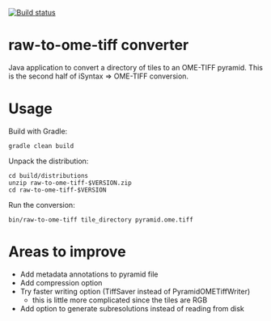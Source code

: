 [![Build status](https://ci.appveyor.com/api/projects/status/hvqqnbiwmo90m2fd?svg=true)](https://ci.appveyor.com/project/gs-jenkins/raw-to-ome-tiff)

raw-to-ome-tiff converter
=========================

Java application to convert a directory of tiles to an OME-TIFF pyramid.
This is the second half of iSyntax => OME-TIFF conversion.


Usage
=====

Build with Gradle:

    gradle clean build

Unpack the distribution:

    cd build/distributions
    unzip raw-to-ome-tiff-$VERSION.zip
    cd raw-to-ome-tiff-$VERSION

Run the conversion:

    bin/raw-to-ome-tiff tile_directory pyramid.ome.tiff


Areas to improve
================

* Add metadata annotations to pyramid file
* Add compression option
* Try faster writing option (TiffSaver instead of PyramidOMETiffWriter)
    - this is little more complicated since the tiles are RGB
* Add option to generate subresolutions instead of reading from disk
